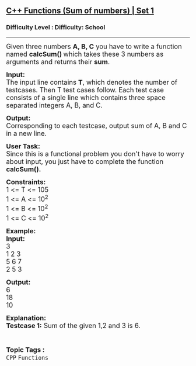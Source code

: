 <h2><a href="https://www.geeksforgeeks.org/problems/c-functions-set-1introduction/1?page=3&difficulty=School&sortBy=submissions">C++ Functions (Sum of numbers) | Set 1</a></h2><h3>Difficulty Level : Difficulty: School</h3><hr><div class="problems_problem_content__Xm_eO"><p><span style="font-size:18px">Given three numbers <strong>A, B, C</strong> you have to write a function named </span><strong><span style="font-size:18px">calcSum()</span></strong><span style="font-size:18px"><strong> </strong>which takes these 3 numbers as arguments and returns their <strong>sum</strong>.</span></p>

<p><span style="font-size:18px"><strong>Input: </strong></span><br>
<span style="font-size:18px">The input line contains</span><span style="font-size:18px"> <strong>T</strong>, which denotes the number of testcases. Then T test cases follow. Each test case consists of a single line which&nbsp;contains three </span><span style="font-size:18px">space separated</span><span style="font-size:18px"> integers A, B, and C.</span></p>

<p><span style="font-size:18px"><strong>Output:</strong><br>
Corresponding to&nbsp;each testcase, output sum of </span><span style="font-size:18px">A,</span><span style="font-size:18px"> B </span><span style="font-size:18px">and</span><span style="font-size:18px"> C in a new line.</span></p>

<p><span style="font-size:18px"><strong>User Task:</strong><br>
Since this is a functional problem you don't have to worry about input, you just have to complete the function <strong>calcSum().</strong></span></p>

<p><span style="font-size:18px"><strong>Constraints:</strong><br>
1 &lt;= T &lt;= 105<br>
1 &lt;= A &lt;= 10<sup>2</sup><br>
1 &lt;= B &lt;= 10<sup>2</sup><br>
1 &lt;= C &lt;= 10<sup>2</sup></span></p>

<p><span style="font-size:18px"><strong>Example:</strong><br>
<strong>Input:</strong><br>
3<br>
1 2 3<br>
5 6 7<br>
2 5 3</span></p>

<p><span style="font-size:18px"><strong>Output:</strong><br>
6<br>
18<br>
10</span></p>

<p><span style="font-size:18px"><strong>Explanation:<br>
Testcase 1:</strong> Sum of the given 1,2 and 3 is 6.</span></p>
</div><br><p><span style=font-size:18px><strong>Topic Tags : </strong><br><code>CPP</code>&nbsp;<code>Functions</code>&nbsp;